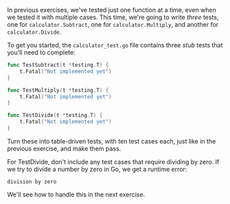 In previous exercises, we've tested just one function at a time, even when we tested it with multiple cases. This time, we're going to write _three_ tests, one for `calculator.Subtract`, one for `calculator.Multiply`, and another for `calculator.Divide`.

To get you started, the `calculator_test.go` file contains three _stub_ tests that you'll need to complete:

```go
func TestSubtract(t *testing.T) {
	t.Fatal("Not implemented yet")
}

func TestMultiply(t *testing.T) {
	t.Fatal("Not implemented yet")
}

func TestDivide(t *testing.T) {
	t.Fatal("Not implemented yet")
}
```

Turn these into table-driven tests, with ten test cases each, just like in the previous exercise, and make them pass.

For TestDivide, don't include any test cases that require dividing by zero. If we try to divide a number by zero in Go, we get a runtime error:

```
division by zero
```

We'll see how to handle this in the next exercise.